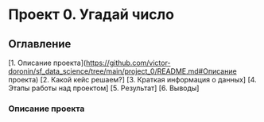 # Проект 0. Угадай число

## Оглавление
[1. Описание проекта](https://github.com/victor-doronin/sf_data_science/tree/main/project_0/README.md#Описание проекта)
[2. Какой кейс решаем?]
[3. Краткая информация о данных]
[4. Этапы работы над проектом]
[5. Результат]
[6. Выводы]

### Описание проекта